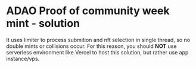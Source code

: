 # ADAO Proof of community week mint - solution

It uses limiter to process submition and nft selection in single thread, so no double mints or collisions occur. For this reason, you should **NOT** use serverless environment like Vercel to host this solution, but rather use app instance/vps.
